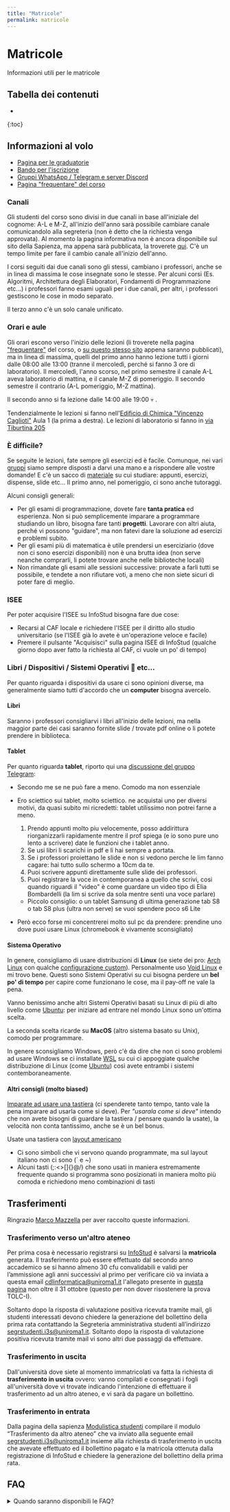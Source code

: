 ```yaml
---
title: "Matricole"
permalink: matricole 
---
```


# Matricole

Informazioni utili per le matricole

## Tabella dei contenuti
* 
{:toc}

## Informazioni al volo

- [Pagina per le graduatorie](https://www.uniroma1.it/it/pagina/corsi-ad-accesso-programmato-con-tolc-i-e-selezioni)
- [Bando per l'iscrizione](https://www.uniroma1.it/sites/default/files/field_file_allegati/14616_ingegnerie_tolcap_2023_2024_0.pdf)
- [Gruppi WhatsApp / Telegram e server Discord](./gruppi)
- [Pagina "frequentare" del corso](https://corsidilaurea.uniroma1.it/it/corso/2023/29923/programmazione?guid_cv)

### Canali

Gli studenti del corso sono divisi in due canali in base all'iniziale del cognome: A-L e M-Z, all'inizio dell'anno sarà possibile cambiare canale comunicandolo alla segreteria (non è detto che la richiesta venga approvata). Al momento la pagina informativa non è ancora disponibile sul sito della Sapienza, ma appena sarà pubblicata, la troverete [qui](https://corsidilaurea.uniroma1.it/it/corso/2023/29923/programmazione?guid_cv). C'è un tempo limite per fare il cambio canale all'inizio dell'anno. 

I corsi seguiti dai due canali sono gli stessi, cambiano i professori, anche se in linea di massima le cose insegnate sono le stesse. Per alcuni corsi (Es. Algoritmi, Architettura degli Elaboratori, Fondamenti di Programmazione etc...) i professori fanno esami uguali per i due canali, per altri, i professori gestiscono le cose in modo separato.

Il terzo anno c'è un solo canale unificato.

### Orari e aule

Gli orari escono verso l'inizio delle lezioni (li troverete nella pagina ["frequentare"](https://corsidilaurea.uniroma1.it/it/corso/2023/29923/programmazione?guid_cv) del corso, o [su questo stesso sito](./orari) appena saranno pubblicati), ma in linea di massima, quelli del primo anno hanno lezione tutti i giorni dalle 08:00 alle 13:00 (tranne il mercoledì, perché si fanno 3 ore di laboratorio). Il mercoledì, l'anno scorso, nel primo semestre il canale A-L aveva laboratorio di mattina, e il canale M-Z di pomeriggio. Il secondo semestre il contrario (A-L pomeriggio, M-Z mattina). 

Il secondo anno si fa lezione dalle 14:00 alle 19:00 💀 .

Tendenzialmente le lezioni si fanno nell'[Edificio di Chimica "Vincenzo Caglioti"](https://www.uniroma1.it/sites/default/files/ACU032.pdf) Aula 1 (la prima a destra). Le lezioni di laboratorio si fanno in [via Tiburtina 205](https://web.uniroma1.it/i3s/node/8901)



### È difficile?

Se seguite le lezioni, fate sempre gli esercizi ed è facile. Comunque, nei vari [gruppi](./gruppi) siamo sempre disposti a darvi una mano e a rispondere alle vostre domande! E c'è un sacco di [materiale](./risorse) su cui studiare: appunti, esercizi, dispense, slide etc... Il primo anno, nel pomeriggio, ci sono anche tutoraggi.

Alcuni consigli generali:
- Per gli esami di programmazione, dovete fare **tanta pratica** ed esperienza. Non si può semplicemente imparare a programmare studiando un libro, bisogna fare tanti **progetti**. Lavorare con altri aiuta, perché vi possono "guidare", ma non fatevi dare la soluzione ad esercizi e problemi subito.
- Per gli esami più di matematica è utile prendersi un eserciziario (dove non ci sono esercizi disponibili) non è una brutta idea (non serve neanche comprarli, li potete trovare anche nelle biblioteche locali)
- Non rimandate gli esami alle sessioni successive: provate a farli tutti se possibile, e tendete a non rifiutare voti, a meno che non siete sicuri di poter fare di meglio. 

### ISEE

Per poter acquisire l'ISEE su InfoStud bisogna fare due cose:
- Recarsi al CAF locale e richiedere l'ISEE per il diritto allo studio universitario (se l'ISEE già lo avete è un'operazione veloce e facile)
- Premere il pulsante "Acquisisci" sulla pagina ISEE di InfoStud (qualche giorno dopo aver fatto la richiesta al CAF, ci vuole un po' di tempo)

### Libri / Dispositivi / Sistemi Operativi 🐧 etc...

Per quanto riguarda i dispositivi da usare ci sono opinioni diverse, ma generalmente siamo tutti d'accordo che un **computer** bisogna avercelo.

#### Libri

Saranno i professori consigliarvi i libri all'inizio delle lezioni, ma nella maggior parte dei casi saranno fornite slide / trovate pdf online o li potete prendere in biblioteca.

#### Tablet

Per quanto riguarda **tablet**, riporto qui una [discussione del gruppo Telegram](https://t.me/sapienzainformatica/113467):
- Secondo me se ne può fare a meno. Comodo ma non essenziale
- Ero sciettico sui tablet, molto sciettico. ne acquistai uno per diversi motivi, da quasi subito mi ricredetti: tablet utilissimo non potrei farne a meno.

    1. Prendo appunti molto piu velocemente, posso addirittura riorganizzarli rapidamente mentre il prof spiega (e io sono pure uno lento a scrivere) date le funzioni che i tablet anno.
    2. Se usi libri li scarichi in pdf e li hai sempre a portata.
    3. Se i professori proiettano le slide e non si vedono perche le lim fanno cagare: hai tutto sullo schermo a 10cm da te.
    4. Puoi scrivere appunti direttamente sulle slide dei professori.
    5. Puoi registrare la voce in contemporanea a quello che scrivi, cosi quando riguardi il "video" è come guardare un video tipo di Elia Bombardelli (la lim si scrive da sola mentre senti una voce parlare)

    - Piccolo consiglio: o un tablet Samsung di ultima generazione tab S8 o tab S8 plus (ultra non serve) se vuoi spendere poco s6 Lite

- Però ecco forse mi concentrerei molto sul pc da prendere: prendine uno dove puoi usare Linux (chromebook è vivamente sconsigliato)

#### Sistema Operativo

In genere, consigliamo di usare distribuzioni di **Linux** (se siete dei pro: [Arch Linux](./https://archlinux.org/) con qualche [configurazione custom](https://www.reddit.com/r/unixporn/)). Personalmente uso [Void Linux](https://voidlinux.org/) e mi trovo bene. Questi sono Sistemi Operativi su cui bisogna perdere un **bel po' di tempo** per capire come funzionano le cose, ma il pay-off ne vale la pena. 

Vanno benissimo anche altri Sistemi Operativi basati su Linux di più di alto livello come [Ubuntu](https://ubuntu.com/): per iniziare ad entrare nel mondo Linux sono un'ottima scelta.

La seconda scelta ricarde su **MacOS** (altro sistema basato su Unix), comodo per programmare.

In genere sconsigliamo Windows, però c'è da dire che non ci sono problemi ad usare Windows se ci installate [WSL](https://learn.microsoft.com/en-us/windows/wsl/install) su cui ci appoggiate qualche distribuzione di Linux (come [Ubuntu](https://apps.microsoft.com/store/detail/ubuntu-22042-lts/9PN20MSR04DW?hl=it-it&gl=it&rtc=1)) così avete entrambi i sistemi contemboraneamente.

#### Altri consigli (molto biased) 

[Imparate ad usare una tastiera](https://www.typingclub.com/) (ci spenderete tanto tempo, tanto vale la pena imparare ad usarla come si deve). Per *"usarala come si deve"* intendo che non avete bisogni di guardare la tastiera / pensare quando la usate), la velocità non conta tantissimo, anche se è un bel bonus.

Usate una tastiera con [layout americano](https://miamioh.edu/cas/centers-institutes/interactive-language-resource-center/tech-support/_images/us-intl-keyboard-1.png)
- Ci sono simboli che vi servono quando programmate, ma sul layout italiano non ci sono (\` e ~)
- Alcuni tasti (;:<>[]{}@/) che sono usati in maniera estremamente frequente quando si programma sono posizionati in maniera molto più comoda e richiedono meno combinazioni di tasti


## Trasferimenti

Ringrazio [Marco Mazzella](https://github.com/Warcophyr) per aver raccolto queste informazioni.

### Trasferimento verso un'altro ateneo

Per prima cosa è necessario registrarsi su [InfoStud](https://www.uniroma1.it/it/pagina-strutturale/studenti) è salvarsi la **matricola** generata. Il trasferimento può essere effettuato dal secondo anno accademico se si hanno almeno 30 cfu convalidabili e validi per l’ammissione agli anni successivi al primo per verificare ciò va inviata a questa email [cdlinformatica@uniroma1.it](mailto:cdlinformatica@uniroma1.it)
l'allegato presente in [questa pagina](https://www.uniroma1.it/it/pagina/segreteria-di-ingegneria-dellinformazione-informatica-e-statistica) non oltre il 31 ottobre (questo per non dover risostenere la prova TOLC-I).

Soltanto dopo la risposta di valutazione positiva ricevuta tramite mail, gli studenti interessati devono chiedere la generazione del bollettino della prima rata contattando la Segreteria amministrativa studenti all’indirizzo [segrstudenti.i3s@uniroma1.it](mailto:segrstudenti.i3s@uniroma1.it). Soltanto dopo la risposta di valutazione positiva ricevuta tramite mail vi sono altri due passaggi da effettuare.

### Trasferimento in uscita

Dall'università dove siete al momento immatricolati va fatta la richiesta di **trasferimento in uscita** ovvero: vanno compilati e consegnati i fogli all'università dove
vi trovate indicando l'intenzione di effettuare il trasferimento ad un altro ateneo, e vi sarà da pagare un bollettino.

### Trasferimento in entrata

Dalla pagina della sapienza [Modulistica studenti](https://www.uniroma1.it/it/pagina/modulistica-studenti) compilare il modulo “Trasferimento da altro ateneo” che va inviato alla seguente email [segrstudenti.i3s@uniroma1.it](mailto:segrstudenti.i3s@uniroma1.it) insieme alla richiesta di trasferimento in uscita che avevate effettuato ed il bollettino pagato e la matricola ottenuta dalla registrazione di InfoStud e chiedere la generazione del bollettino della prima rata.


## FAQ 

<details>
    <summary>Quando saranno disponibili le FAQ?</summary>
    A breve 😅
</details>
